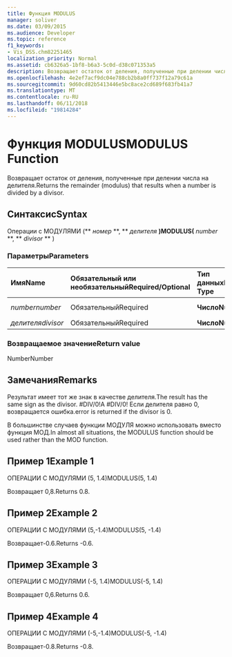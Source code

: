 ```yaml
---
title: Функция MODULUS
manager: soliver
ms.date: 03/09/2015
ms.audience: Developer
ms.topic: reference
f1_keywords:
- Vis_DSS.chm82251465
localization_priority: Normal
ms.assetid: cb6326a5-1bf8-b6a3-5c0d-d38c071353a5
description: Возвращает остаток от деления, полученные при делении числа на делителя.
ms.openlocfilehash: 4e2ef7acf9dc04e788cb2b8a0ff737f12a79c61a
ms.sourcegitcommit: 9d60cd82b5413446e5bc8ace2cd689f683fb41a7
ms.translationtype: MT
ms.contentlocale: ru-RU
ms.lasthandoff: 06/11/2018
ms.locfileid: "19814284"
---
```

# <a name="modulus-function"></a><span data-ttu-id="0c683-103">Функция MODULUS</span><span class="sxs-lookup"><span data-stu-id="0c683-103">MODULUS Function</span></span>

<span data-ttu-id="0c683-104">Возвращает остаток от деления, полученные при делении числа на делителя.</span><span class="sxs-lookup"><span data-stu-id="0c683-104">Returns the remainder (modulus) that results when a number is divided by a divisor.</span></span>
  
## <a name="syntax"></a><span data-ttu-id="0c683-105">Синтаксис</span><span class="sxs-lookup"><span data-stu-id="0c683-105">Syntax</span></span>

<span data-ttu-id="0c683-106">Операции с МОДУЛЯМИ (** *номер* **, ** *делителя* **)</span><span class="sxs-lookup"><span data-stu-id="0c683-106">MODULUS(** *number* **, ** *divisor* ** )</span></span> 
  
### <a name="parameters"></a><span data-ttu-id="0c683-107">Параметры</span><span class="sxs-lookup"><span data-stu-id="0c683-107">Parameters</span></span>

|<span data-ttu-id="0c683-108">**Имя**</span><span class="sxs-lookup"><span data-stu-id="0c683-108">**Name**</span></span>|<span data-ttu-id="0c683-109">**Обязательный или необязательный**</span><span class="sxs-lookup"><span data-stu-id="0c683-109">**Required/Optional**</span></span>|<span data-ttu-id="0c683-110">**Тип данных**</span><span class="sxs-lookup"><span data-stu-id="0c683-110">**Data Type**</span></span>|<span data-ttu-id="0c683-111">**Описание**</span><span class="sxs-lookup"><span data-stu-id="0c683-111">**Description**</span></span>|
|:-----|:-----|:-----|:-----|
| <span data-ttu-id="0c683-112">_number_</span><span class="sxs-lookup"><span data-stu-id="0c683-112">_number_</span></span> <br/> |<span data-ttu-id="0c683-113">Обязательный</span><span class="sxs-lookup"><span data-stu-id="0c683-113">Required</span></span>  <br/> |<span data-ttu-id="0c683-114">**Число**</span><span class="sxs-lookup"><span data-stu-id="0c683-114">**Number**</span></span> <br/> |<span data-ttu-id="0c683-115">Дивидендов.</span><span class="sxs-lookup"><span data-stu-id="0c683-115">The dividend.</span></span>  <br/> |
| <span data-ttu-id="0c683-116">_делителя_</span><span class="sxs-lookup"><span data-stu-id="0c683-116">_divisor_</span></span> <br/> |<span data-ttu-id="0c683-117">Обязательный</span><span class="sxs-lookup"><span data-stu-id="0c683-117">Required</span></span>  <br/> |<span data-ttu-id="0c683-118">**Число**</span><span class="sxs-lookup"><span data-stu-id="0c683-118">**Number**</span></span> <br/> |<span data-ttu-id="0c683-119">Делителя.</span><span class="sxs-lookup"><span data-stu-id="0c683-119">The divisor.</span></span>  <br/> |
   
### <a name="return-value"></a><span data-ttu-id="0c683-120">Возвращаемое значение</span><span class="sxs-lookup"><span data-stu-id="0">Return value</span></span>

<span data-ttu-id="0c683-121">Number</span><span class="sxs-lookup"><span data-stu-id="0c683-121">Number</span></span>
  
## <a name="remarks"></a><span data-ttu-id="0c683-122">Замечания</span><span class="sxs-lookup"><span data-stu-id="0c683-122">Remarks</span></span>

<span data-ttu-id="0c683-123">Результат имеет тот же знак в качестве делителя.</span><span class="sxs-lookup"><span data-stu-id="0c683-123">The result has the same sign as the divisor.</span></span> <span data-ttu-id="0c683-124">#DIV/0!</span><span class="sxs-lookup"><span data-stu-id="0c683-124">A #DIV/0!</span></span> <span data-ttu-id="0c683-125">Если делителя равно 0, возвращается ошибка.</span><span class="sxs-lookup"><span data-stu-id="0c683-125">error is returned if the divisor is 0.</span></span> 
  
<span data-ttu-id="0c683-126">В большинстве случаев функции МОДУЛЯ можно использовать вместо функция МОД.</span><span class="sxs-lookup"><span data-stu-id="0c683-126">In almost all situations, the MODULUS function should be used rather than the MOD function.</span></span> 
  
## <a name="example-1"></a><span data-ttu-id="0c683-127">Пример 1</span><span class="sxs-lookup"><span data-stu-id="0c683-127">Example 1</span></span>

<span data-ttu-id="0c683-128">ОПЕРАЦИИ С МОДУЛЯМИ (5, 1.4)</span><span class="sxs-lookup"><span data-stu-id="0c683-128">MODULUS(5, 1.4)</span></span>
  
<span data-ttu-id="0c683-129">Возвращает 0,8.</span><span class="sxs-lookup"><span data-stu-id="0c683-129">Returns 0.8.</span></span>
  
## <a name="example-2"></a><span data-ttu-id="0c683-130">Пример 2</span><span class="sxs-lookup"><span data-stu-id="0c683-130">Example 2</span></span>

<span data-ttu-id="0c683-131">ОПЕРАЦИИ С МОДУЛЯМИ (5,-1.4)</span><span class="sxs-lookup"><span data-stu-id="0c683-131">MODULUS(5, -1.4)</span></span>
  
<span data-ttu-id="0c683-132">Возвращает-0.6.</span><span class="sxs-lookup"><span data-stu-id="0c683-132">Returns -0.6.</span></span>
  
## <a name="example-3"></a><span data-ttu-id="0c683-133">Пример 3</span><span class="sxs-lookup"><span data-stu-id="0c683-133">Example 3</span></span>

<span data-ttu-id="0c683-134">ОПЕРАЦИИ С МОДУЛЯМИ (-5, 1.4)</span><span class="sxs-lookup"><span data-stu-id="0c683-134">MODULUS(-5, 1.4)</span></span>
  
<span data-ttu-id="0c683-135">Возвращает 0,6.</span><span class="sxs-lookup"><span data-stu-id="0c683-135">Returns 0.6.</span></span>
  
## <a name="example-4"></a><span data-ttu-id="0c683-136">Пример 4</span><span class="sxs-lookup"><span data-stu-id="0c683-136">Example 4</span></span>

<span data-ttu-id="0c683-137">ОПЕРАЦИИ С МОДУЛЯМИ (-5,-1.4)</span><span class="sxs-lookup"><span data-stu-id="0c683-137">MODULUS(-5, -1.4)</span></span>
  
<span data-ttu-id="0c683-138">Возвращает-0.8.</span><span class="sxs-lookup"><span data-stu-id="0c683-138">Returns -0.8.</span></span>
  

